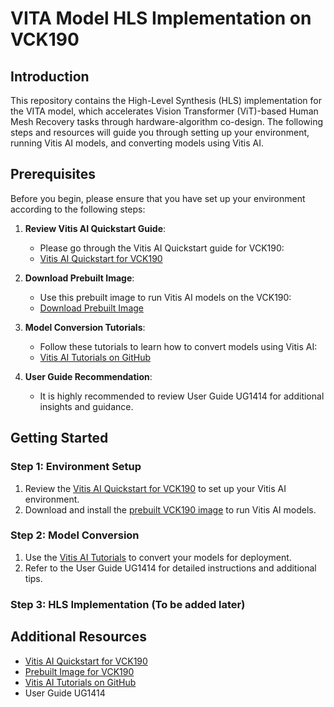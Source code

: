 # VITA Model HLS Implementation on VCK190

## Introduction

This repository contains the High-Level Synthesis (HLS) implementation for the VITA model, which accelerates Vision Transformer (ViT)-based Human Mesh Recovery tasks through hardware-algorithm co-design. The following steps and resources will guide you through setting up your environment, running Vitis AI models, and converting models using Vitis AI.

## Prerequisites

Before you begin, please ensure that you have set up your environment according to the following steps:

1. **Review Vitis AI Quickstart Guide**:
   - Please go through the Vitis AI Quickstart guide for VCK190:
   - [Vitis AI Quickstart for VCK190](https://xilinx.github.io/Vitis-AI/3.0/html/docs/quickstart/vck190.html)

2. **Download Prebuilt Image**:
   - Use this prebuilt image to run Vitis AI models on the VCK190:
   - [Download Prebuilt Image](https://www.xilinx.com/member/forms/download/design-license-xef.html?filename=xilinx-vck190-dpu-v2022.2-v3.0.0.img.gz)

3. **Model Conversion Tutorials**:
   - Follow these tutorials to learn how to convert models using Vitis AI:
   - [Vitis AI Tutorials on GitHub](https://github.com/Xilinx/Vitis-AI-Tutorials)

4. **User Guide Recommendation**:
   - It is highly recommended to review User Guide UG1414 for additional insights and guidance.

## Getting Started

### Step 1: Environment Setup

1. Review the [Vitis AI Quickstart for VCK190](https://xilinx.github.io/Vitis-AI/3.0/html/docs/quickstart/vck190.html) to set up your Vitis AI environment.
2. Download and install the [prebuilt VCK190 image](https://www.xilinx.com/member/forms/download/design-license-xef.html?filename=xilinx-vck190-dpu-v2022.2-v3.0.0.img.gz) to run Vitis AI models.

### Step 2: Model Conversion

1. Use the [Vitis AI Tutorials](https://github.com/Xilinx/Vitis-AI-Tutorials) to convert your models for deployment.
2. Refer to the User Guide UG1414 for detailed instructions and additional tips.

### Step 3: HLS Implementation (To be added later)

<!-- 1. Navigate to the `/src/` directory to explore the source code for the VITA model's HLS implementation (Compiled files).
2. Use the provided scripts in `/scripts/` to automate parts of the model conversion and deployment process. -->

## Additional Resources

- [Vitis AI Quickstart for VCK190](https://xilinx.github.io/Vitis-AI/3.0/html/docs/quickstart/vck190.html)
- [Prebuilt Image for VCK190](https://www.xilinx.com/member/forms/download/design-license-xef.html?filename=xilinx-vck190-dpu-v2022.2-v3.0.0.img.gz)
- [Vitis AI Tutorials on GitHub](https://github.com/Xilinx/Vitis-AI-Tutorials)
- User Guide UG1414
